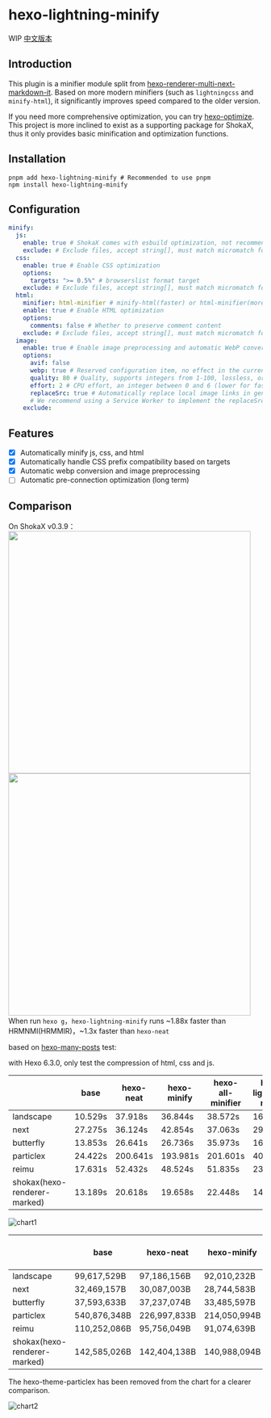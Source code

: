 # hexo-lightning-minify

WIP
[中文版本](./README_cn.MD)

## Introduction

This plugin is a minifier module split from [hexo-renderer-multi-next-markdown-it](https://github.com/theme-shoka-x/hexo-renderer-multi-next-markdown-it).
Based on more modern minifiers (such as `lightningcss` and `minify-html`), it significantly improves speed compared to the older version.

If you need more comprehensive optimization, you can try [hexo-optimize](https://github.com/next-theme/hexo-optimize). This project is more inclined to exist as a supporting package for ShokaX, thus it only provides basic minification and optimization functions.

## Installation

```shell
pnpm add hexo-lightning-minify # Recommended to use pnpm
npm install hexo-lightning-minify
```

## Configuration

```yaml
minify:
  js:
    enable: true # ShokaX comes with esbuild optimization, not recommended to enable. Recommended for other themes.
    exclude: # Exclude files, accept string[], must match micromatch format
  css:
    enable: true # Enable CSS optimization
    options:
      targets: ">= 0.5%" # browserslist format target
    exclude: # Exclude files, accept string[], must match micromatch format
  html:
    minifier: html-minifier # minify-html(faster) or html-minifier(more stable)
    enable: true # Enable HTML optimization
    options:
      comments: false # Whether to preserve comment content
    exclude: # Exclude files, accept string[], must match micromatch format
  image:
    enable: true # Enable image preprocessing and automatic WebP conversion(hexo d)
    options:
      avif: false
      webp: true # Reserved configuration item, no effect in the current version
      quality: 80 # Quality, supports integers from 1-100, lossless, or nearLossless
      effort: 2 # CPU effort, an integer between 0 and 6 (lower for faster)
      replaceSrc: true # Automatically replace local image links in generated HTML with WebP links
      # We recommend using a Service Worker to implement the replaceSrc functionality on the user side, which will enable link replacement in a less intrusive manner.
    exclude:
```

## Features

- [x] Automatically minify js, css, and html
- [x] Automatically handle CSS prefix compatibility based on targets
- [x] Automatic webp conversion and image preprocessing
- [ ] Automatic pre-connection optimization (long term)

## Comparison

On ShokaX v0.3.9： \
<img src="https://github.com/theme-shoka-x/hexo-lightning-minify/assets/92242020/35a79034-28e2-461d-ac73-e74745b92f4d" width="480px">
<img src="https://github.com/theme-shoka-x/hexo-lightning-minify/assets/92242020/6a00aabd-c184-4488-ba12-5ad3bafb2848" width="480px">
<br>
When run `hexo g`，`hexo-lightning-minify` runs ~1.88x faster than HRMNMI(HRMMIR)，~1.3x faster than `hexo-neat`

based on [hexo-many-posts](https://github.com/hexojs/hexo-many-posts) test:

with Hexo 6.3.0, only test the compression of html, css and js.

|                              | base    | hexo-neat | hexo-minify | hexo-all-minifier | hexo-lightning-minify |
| :--------------------------- | ------- | --------- | ----------- | ----------------- | --------------------- |
| landscape                    | 10.529s | 37.918s   | 36.844s     | 38.572s           | 16.304s               |
| next                         | 27.275s | 36.124s   | 42.854s     | 37.063s           | 29.880s               |
| butterfly                    | 13.853s | 26.641s   | 26.736s     | 35.973s           | 16.796s               |
| particlex                    | 24.422s | 200.641s  | 193.981s    | 201.601s          | 40.478s               |
| reimu                        | 17.631s | 52.432s   | 48.524s     | 51.835s           | 23.938s               |
| shokax(hexo-renderer-marked) | 13.189s | 20.618s   | 19.658s     | 22.448s           | 14.619s               |

![chart1](https://github.com/theme-shoka-x/hexo-lightning-minify/assets/92242020/e8f5a5c8-5d34-4899-81ae-20bf892e2231)

|                              | base         | hexo-neat    | hexo-minify  | hexo-all-minifier | hexo-lightning-minify |
| :--------------------------- | ------------ | ------------ | ------------ | ----------------- | --------------------- |
| landscape                    | 99,617,529B  | 97,186,156B  | 92,010,232B  | 97,184,707B       | 88,175,339B           |
| next                         | 32,469,157B  | 30,087,003B  | 28,744,583B  | 30,059,443B       | 28,020,740B           |
| butterfly                    | 37,593,633B  | 37,237,074B  | 33,485,597B  | 34,897,171B       | 35,504,670B           |
| particlex                    | 540,876,348B | 226,997,833B | 214,050,994B | 226,990,791B      | 221,896,130B          |
| reimu                        | 110,252,086B | 95,756,049B  | 91,074,639B  | 95,715,486B       | 88,088,009B           |
| shokax(hexo-renderer-marked) | 142,585,026B | 142,404,138B | 140,988,094B | 142,011,849B      | 140,457,331B          |

The hexo-theme-particlex has been removed from the chart for a clearer comparison.

![chart2](https://github.com/theme-shoka-x/hexo-lightning-minify/assets/49871906/4eea08d2-c51e-474b-ac16-d9e8ecb52d00)